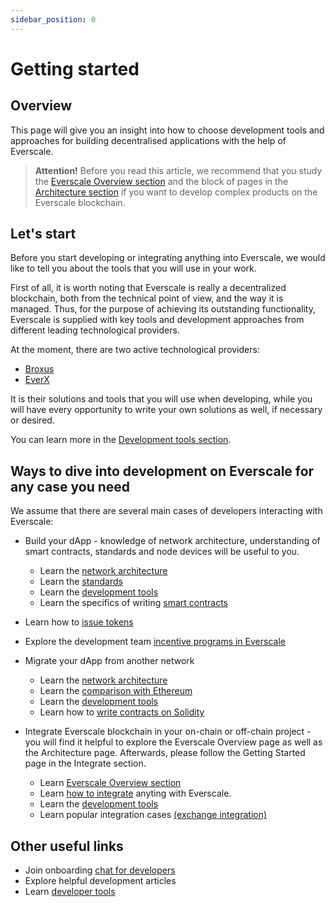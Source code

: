 ```yaml
---
sidebar_position: 0
---
```


# Getting started

## Overview

This page will give you an insight into how to choose development tools and approaches for building decentralised applications with the help of Everscale.

> **Attention!** Before you read this article, we recommend that you study the [Everscale Overview section](../../learn/everscale-overview/overview.md) and the block of pages in the [Architecture section](../../arch/) if you want to develop complex products on the Everscale blockchain.

## Let's start 

Before you start developing or integrating anything into Everscale, we would like to tell you about the tools that you will use in your work.  

First of all, it is worth noting that Everscale is really a decentralized blockchain, both from the technical point of view, and the way it is managed. Thus, for the purpose of achieving its outstanding functionality, Everscale is supplied with key tools and development approaches from different leading technological providers.

At the moment, there are two active technological providers:

- [Broxus](https://broxus.com)
- [EverX](https://everx.dev/)

It is their solutions and tools that you will use when developing, while you will have every opportunity to write your own solutions as well, if necessary or desired.  

You can learn more in the [Development tools section](../tools/overview.md).

## Ways to dive into development on Everscale for any case you need

We assume that there are several main cases of developers interacting with Everscale:

- Build your dApp - knowledge of network architecture, understanding of smart contracts, standards and node devices will be useful to you.  
  - Learn the [network architecture](../../arch/)
  - Learn the [standards](../../standard/)
  - Learn the [development tools](../tools/overview.md)
  - Learn the specifics of writing [smart contracts](../../develop/smart-contracts/01-introduction.md)

- Learn how to [issue tokens](../tutorial/smart-digital-assets/issue-ft.md)
- Explore the development team [incentive programs in Everscale](../hackathons-grants.md)

- Migrate your dApp from another network
  - Learn the [network architecture](../../arch/)
  - Learn the [comparison with Ethereum](../from-another-platform/comparison-with-ethereum.md)
  - Learn the [development tools](../tools/overview.md)
  - Learn how to [write contracts on Solidity](../solidity-developing/getting-started.md)

- Integrate Everscale blockchain in your on-chain or off-chain project - you will find it helpful to explore the Everscale Overview page as well as the Architecture page. Afterwards, please follow the Getting Started page in the Integrate section.  
  - Learn [Everscale Overview section](../../learn/everscale-overview/)
  - Learn [how to integrate](../integrate/tutorial/getting-started.md) anyting with Everscale.
  - Learn the [development tools](../tools/overview.md)
  - Learn popular integration cases [(exchange integration)](../../gs/firts-touch/add-everscale-to-your-exchange.md)

## Other useful links

- Join onboarding [chat for developers](https://t.me/everdev)
- Explore helpful development articles
- Learn [developer tools](../tools/overview.md)
